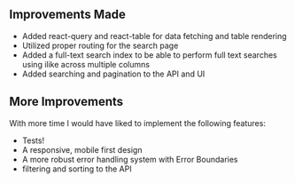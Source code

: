 ## Improvements Made
* Added react-query and react-table for data fetching and table rendering
* Utilized proper routing for the search page
* Added a full-text search index to be able to perform full text searches using ilike across multiple columns
* Added searching and pagination to the API and UI

## More Improvements

With more time I would have liked to implement the following features:
* Tests!
* A responsive, mobile first design
* A more robust error handling system with Error Boundaries
* filtering and sorting to the API
